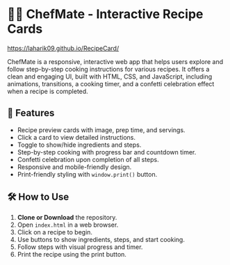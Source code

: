 
# 👨‍🍳 ChefMate - Interactive Recipe Cards

https://laharik09.github.io/RecipeCard/



ChefMate is a responsive, interactive web app that helps users explore and follow step-by-step cooking instructions for various recipes. It offers a clean and engaging UI, built with HTML, CSS, and JavaScript, including animations, transitions, a cooking timer, and a confetti celebration effect when a recipe is completed.


## 🚀 Features

- Recipe preview cards with image, prep time, and servings.
- Click a card to view detailed instructions.
- Toggle to show/hide ingredients and steps.
- Step-by-step cooking with progress bar and countdown timer.
- Confetti celebration upon completion of all steps.
- Responsive and mobile-friendly design.
- Print-friendly styling with `window.print()` button.



## 🛠️ How to Use

1. **Clone or Download** the repository.
2. Open `index.html` in a web browser.
3. Click on a recipe to begin.
4. Use buttons to show ingredients, steps, and start cooking.
5. Follow steps with visual progress and timer.
6. Print the recipe using the print button.


